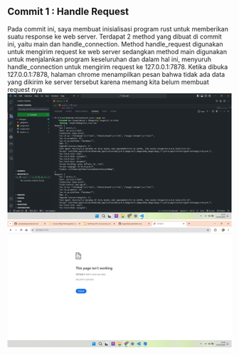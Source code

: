 ## Commit 1 : Handle Request
Pada commit ini, saya membuat inisialisasi program rust untuk memberikan suatu response ke web server. Terdapat 2 method yang dibuat di commit ini, yaitu main dan handle_connection. Method handle_request digunakan untuk mengirim request ke web server sedangkan method main digunakan untuk menjalankan program keseluruhan dan dalam hal ini, menyuruh handle_connection untuk mengirim request ke 127.0.0.1:7878. Ketika dibuka 127.0.0.1:7878, halaman chrome menampilkan pesan bahwa tidak ada data yang dikirim ke server tersebut karena memang kita belum membuat request nya
![](https://github.com/LesmanaArya/tutorial-rust/blob/main/img/ss_vs_code_1.png)
![](https://github.com/LesmanaArya/tutorial-rust/blob/main/img/ss_chrome_1.png)
